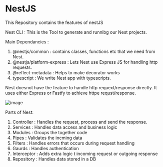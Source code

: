 # NestJS
This Repository contains the features of nestJS


Nest CLI : 
  This is the Tool to generate and runnibg our Nest projects.
  
Main Dependancies : 
  1. @nestjs/common  : contains classes, functions etc that we need from Nest.
  2. @nestjs/platform-express : Lets Nest use Express JS for handling http requests.
  3. @reflect-metadata : Helps to make decorator works
  4. typescript : We write Nest app with typescripts.

Nest doesnot have the feature to handle http requext/response directly. It uses either Express or Fastfy to achieve httpe requst/response.

![image](https://user-images.githubusercontent.com/30463735/144346396-bd958fc2-5cec-44cd-b24c-3328c31b82bd.png)

Parts of Nest: 
  1. Controller : Handles the request, process and send the response.
  2. Services   : Handles data access and business logic
  3. Modules : Groups the together code
  4. Pipes : Validates the incming data
  5. Filters : Handles errors that occurs during request handling
  6. Gaurds : Handles authentication
  7. Interceptor : Adds extra logic t incoming request or outgoing response 
  8. Repository : Handles data stored in a DB

